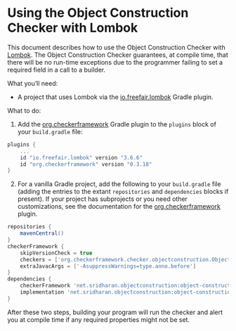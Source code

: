 # Using the Object Construction Checker with Lombok

This document describes how to use the Object Construction Checker with
[Lombok](https://projectlombok.org).
The Object Construction Checker guarantees, at compile time, that there
will be no run-time exceptions due to the programmer failing to set a
required field in a call to a builder.

What you’ll need:
* A project that uses Lombok via the [io.freefair.lombok](https://plugins.gradle.org/plugin/io.freefair.lombok) Gradle plugin.

What to do:

1. Add the [org.checkerframework](https://github.com/kelloggm/checkerframework-gradle-plugin) Gradle plugin to the `plugins` block of your `build.gradle` file:

  ```groovy
  plugins {
      ...
      id "io.freefair.lombok" version "3.6.6"
      id "org.checkerframework" version "0.3.18"
  }
  ```

2. For a vanilla Gradle project, add the following to your `build.gradle` file (adding the entries to the extant `repositories` and `dependencies` blocks if present).
If your project has subprojects or you need other customizations, see the documentation for the
[org.checkerframework](https://github.com/kelloggm/checkerframework-gradle-plugin) plugin.

  ```groovy
  repositories {
      mavenCentral()
  }
  checkerFramework {
      skipVersionCheck = true
      checkers = ['org.checkerframework.checker.objectconstruction.ObjectConstructionChecker']
      extraJavacArgs = ['-AsuppressWarnings=type.anno.before']
  }
  dependencies {
      checkerFramework 'net.sridharan.objectconstruction:object-construction-checker:0.1.1'
      implementation 'net.sridharan.objectconstruction:object-construction-qual:0.1.1'
  }
  ```


After these two steps, building your program will run the checker and alert you at compile time if any required properties might not be set.
